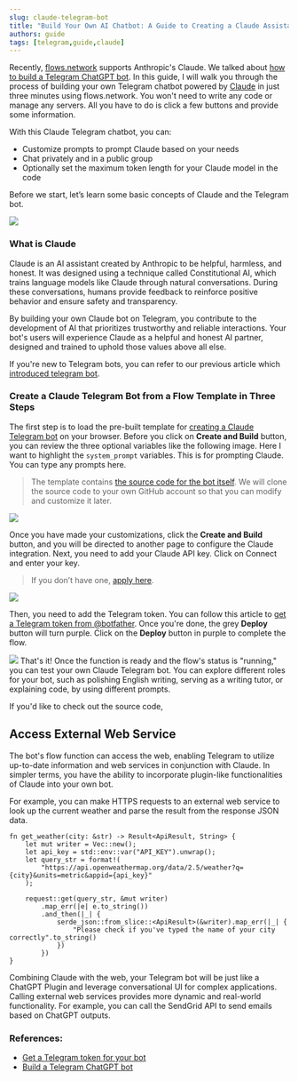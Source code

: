 ```yaml
---
slug: claude-telegram-bot
title: "Build Your Own AI Chatbot: A Guide to Creating a Claude Assistant on Telegram"
authors: guide
tags: [telegram,guide,claude]
---
```



Recently, [flows.network](https://flows.network/) supports Anthropic's Claude. We talked about [how to build a Telegram ChatGPT bot](https://flows.network/blog/build-a-chatgpt-telegram-bot-with-flows-network). In this guide, I will walk you through the process of building your own Telegram chatbot powered by [Claude](https://www.anthropic.com/index/introducing-claude) in just three minutes using flows.network. You won't need to write any code or manage any servers. All you have to do is click a few buttons and provide some information.

With this Claude Telegram chatbot, you can:

* Customize prompts to prompt Claude based on your needs
* Chat privately and in a public group
* Optionally set the maximum token length for your Claude model in the code

Before we start, let’s learn some basic concepts of Claude and the Telegram bot.

![](https://user-images.githubusercontent.com/45785633/250013894-5c24d37f-ef45-431b-bc9f-841a5d60925b.png)


### What is Claude

Claude is an AI assistant created by Anthropic to be helpful, harmless, and honest. It was designed using a technique called Constitutional AI, which trains language models like Claude through natural conversations. During these conversations, humans provide feedback to reinforce positive behavior and ensure safety and transparency.

By building your own Claude bot on Telegram, you contribute to the development of AI that prioritizes trustworthy and reliable interactions. Your bot's users will experience Claude as a helpful and honest AI partner, designed and trained to uphold those values above all else.

If you're new to Telegram bots, you can refer to our previous article which [introduced telegram bot](https://flows.network/blog/build-a-chatgpt-telegram-bot-with-flows-network#what-is-a-telegram-bot).


### Create a Claude Telegram Bot from a Flow Template in Three Steps

The first step is to load the pre-built template for [creating a Claude Telegram bot](https://flows.network/flow/createByTemplate/telegram-claude) on your browser. Before you click on **Create and Build** button, you can review the three optional variables like the following image. Here I want to highlight the `system_prompt`  variables. This is for prompting Claude. You can type any prompts here.

> The template contains [the source code for the bot itself](https://github.com/flows-network/telegram-claude). We will clone the source code to your own GitHub account so that you can modify and customize it later.

![](https://user-images.githubusercontent.com/45785633/250009300-c91edcc2-207f-44d0-a545-9a61d0c6db2f.png)

Once you have made your customizations, click the **Create and Build** button, and you will be directed to another page to configure the Claude integration. Next, you need to add your Claude API key. Click on Connect and enter your key.

> If you don’t have one, [apply here](https://claude.flows.network/alabulei1/access).

![](https://github.com/flows-network/telegram-claude/assets/45785633/c5b42af7-58c0-4454-a6e2-22ecdd9d9d3e)

Then, you need to add the Telegram token. You can follow this article to [get a Telegram token from @botfather](https://flows.network/blog/how-to-get-a-telegram-bot-token). Once you're done, the grey **Deploy** button will turn purple. Click on the **Deploy** button in purple to complete the flow.

![](https://github.com/flows-network/telegram-claude/assets/45785633/805f78b0-ca9b-476d-8ec2-1e5763c0edf5)
That's it! Once the function is ready and the flow's status is "running," you can test your own Claude Telegram bot. You can explore different roles for your bot, such as polishing English writing, serving as a writing tutor, or explaining code, by using different prompts.

If you'd like to check out the source code, 

## Access External Web Service

The bot's flow function can access the web, enabling Telegram to utilize up-to-date information and web services in conjunction with Claude. In simpler terms, you have the ability to incorporate plugin-like functionalities of Claude into your own bot. 

For example,  you can make HTTPS requests to an external web service to look up the current weather and parse the result from the response JSON data.

```
fn get_weather(city: &str) -> Result<ApiResult, String> {
    let mut writer = Vec::new();
    let api_key = std::env::var("API_KEY").unwrap();
    let query_str = format!(
        "https://api.openweathermap.org/data/2.5/weather?q={city}&units=metric&appid={api_key}"
    );

    request::get(query_str, &mut writer)
        .map_err(|e| e.to_string())
        .and_then(|_| {
            serde_json::from_slice::<ApiResult>(&writer).map_err(|_| {
                "Please check if you've typed the name of your city correctly".to_string()
            })
        })
}
```

Combining Claude with the web, your Telegram bot will be just like a ChatGPT Plugin and leverage conversational UI for complex applications. Calling external web services provides more dynamic and real-world functionality.  For example, you can call the SendGrid API to send emails based on ChatGPT outputs.

### References:

* [Get a Telegram token for your bot](https://flows.network/blog/how-to-get-a-telegram-bot-token)
* [Build a Telegram ChatGPT bot](https://flows.network/blog/build-a-chatgpt-telegram-bot-with-flows-network)






